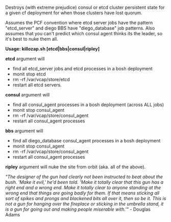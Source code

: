 Destroys (with extreme prejudice) consul or etcd cluster persistent state for a given cf deployment for when those clusters have lost quorum.   

Assumes the PCF convention where etcd server jobs have the pattern "etcd_server" and diego BBS have "diego_database" job patterns.
Also assumes that you can't predict which consul agent thinks its the leader, so it's best to nuke them all.

**Usage:  killozap.sh [etcd|bbs|consul|ripley]**

**etcd** argument will 
* find all etcd_server jobs and etcd processes in a bosh deployment 
* monit stop etcd 
* rm -rf /var/vcap/store/etcd 
* restart all etcd servers.

**consul** argument will 
* find all consul_agent processes in a bosh deployment (across ALL jobs)
* monit stop consul_agent 
* rm -rf /var/vcap/store/consul_agent 
* restart all consul_agent processes

**bbs** argument will
* find all diego_database consul_agent processes in a bosh deployment
* monit stop consul_agent
* rm -rf /var/vcap/store/consul_agent
* restart all consul_agent processes

**ripley** argument will nuke the site from orbit (aka. all of the above).

*"The designer of the gun had clearly not been instructed to beat about the bush. 'Make it evil,' he'd been told. 'Make it totally clear that this gun has a right end and a wrong end. Make it totally clear to anyone standing at the wrong end that things are going badly for them. If that means sticking all sort of spikes and prongs and blackened bits all over it, then so be it. This is not a gun for hanging over the fireplace or sticking in the umbrella stand, it is a gun for going out and making people miserable with.'"* - Douglas Adams


